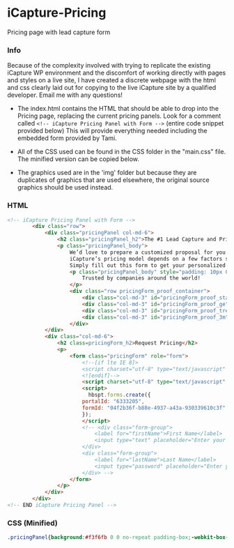 # iCapture-Pricing
Pricing page with lead capture form

### Info
Because of the complexity involved with trying to replicate the existing iCapture WP environment and the discomfort of working directly with pages and styles on a live site, I have created a discrete webpage with the html and css clearly laid out for copying to the live iCapture site by a qualified developer.
Email me with any questions!

- The index.html contains the HTML that should be able to drop into the Pricing page, replacing the current pricing panels. Look for a comment called
```<!-- iCapture Pricing Panel with Form -->``` (entire code snippet provided below)
This will provide everything needed including the embedded form provided by Tami.

- All of the CSS used can be found in the CSS folder in the "main.css" file.  The minified version can be copied below.
- The graphics used are in the 'img' folder but because they are duplicates of graphics that are used elsewhere, the original source graphics should be used instead.

### HTML
```html
<!-- iCapture Pricing Panel with Form -->
        <div class="row">
            <div class="pricingPanel col-md-6">
                <h2 class="pricingPanel_h2">The #1 Lead Capture and Prioritization Platform</h2>
                <p class="pricingPanel_body">
                    We’d love to prepare a customized proposal for you!<br><br>
                    iCapture’s pricing model depends on a few factors specific to your team, so we’ll need to get in touch to give you accurate pricing info. <br><br>
                    Simply fill out this form to get your personalized iCapture price today!</p>
                    <p class="pricingPanel_body" style="padding: 10px 0px 0px 20px;">
                        Trusted by companies around the world!
                    </p>
                    <div class="row pricingForm_proof_container">
                        <div class="col-md-3" id="pricingForm_proof_staples"></div>
                        <div class="col-md-3" id="pricingForm_proof_ge"></div>
                        <div class="col-md-3" id="pricingForm_proof_trendMicro"></div>
                        <div class="col-md-3" id="pricingForm_proof_3m"></div>
                    </div>
            </div>
            <div class="col-md-6">
                <h2 class=pricingForm_h2>Request Pricing</h2>
                <p>
                    <form class="pricingForm" role="form">
                        <!--[if lte IE 8]>
                        <script charset="utf-8" type="text/javascript" src="//js.hsforms.net/forms/v2-legacy.js"></script>
                        <![endif]-->
                        <script charset="utf-8" type="text/javascript" src="//js.hsforms.net/forms/v2.js"></script>
                        <script>
                          hbspt.forms.create({
                        portalId: "6333205",
                        formId: "04f2b36f-b88e-4937-a43a-930339610c3f"
                        });
                        </script>
                        <!-- <div class="form-group">
                            <label for="firstName">First Name</label>
                            <input type="text" placeholder="Enter your first name" class="form-control">
                        </div>
                        <div class="form-group">
                            <label for="lastName">Last Name</label>
                            <input type="password" placeholder="Enter your last name" class="form-control">
                        </div> -->
                    </form>
                </p>
            </div>
        </div>
<!-- END iCapture Pricing Panel -->
```

### CSS (Minified)
```CSS
.pricingPanel{background:#f3f6fb 0 0 no-repeat padding-box;-webkit-box-shadow:0 3px 6px #00000029;box-shadow:0 3px 6px #00000029;border-radius:5px;opacity:1}.pricingPanel_h2{font-size:40px;text-align:center;letter-spacing:0;color:#1c3664;opacity:1}.pricingPanel_body{padding:30px 20px 50px 20px;text-align:left;font-size:18px!important;letter-spacing:0;color:#1c3664AC;opacity:1}.pricingForm_proof_container{padding:0;margin:0;width:100%;height:100px}#pricingForm_proof_staples{background:transparent url(https://www.icapture.com/wp-content/uploads/easy_logo_slider/284802honeywell_logo-113.png) 0 0 no-repeat padding-box;opacity:1;width:130px;height:60px;background-position:center;background-size:contain;display:inline-block}#pricingForm_proof_ge{background:transparent url(https://www.icapture.com/wp-content/uploads/easy_logo_slider/663050GECriticalPowerLogo-113.png) 0 0 no-repeat padding-box;opacity:1;width:130px;height:60px;background-position:center;background-size:contain;display:inline-block}#pricingForm_proof_trendMicro{background:transparent url(https://www.icapture.com/wp-content/uploads/easy_logo_slider/657374TrendMicroLogo-113.png) 0 0 no-repeat padding-box;opacity:1;width:130px;height:60px;background-position:center;background-size:contain;display:inline-block}#pricingForm_proof_3m{background:transparent url(https://www.icapture.com/wp-content/uploads/easy_logo_slider/8895803M_logo-113.png) 0 0 no-repeat padding-box;opacity:1;width:130px;height:60px;background-position:center;background-size:contain;display:inline-block}.pricingForm{padding:0 30px 20px 30px}.pricingForm label{padding-left:3px;font-size:11px;letter-spacing:0;color:#1c3664;text-transform:uppercase;opacity:1}.pricingForm_h2{padding-top:0;margin-top:0;font-size:40px;text-align:center;letter-spacing:0;color:#1c3664;opacity:1}@media screen and (max-width:600px){.pricingForm_proof_container{display:none}}
```
